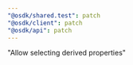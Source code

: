 ```yaml
---
"@osdk/shared.test": patch
"@osdk/client": patch
"@osdk/api": patch
---
```


"Allow selecting derived properties"
